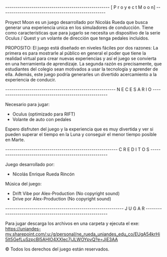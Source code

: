 ----------------------------------------------------  [ P r o y e c t      M o o n] ----------------------------------------------------

Proyect Moon es un juego desarrollado por Nicolás Rueda que busca generar una experiencia unica en los simuladores de conducción.
Tiene como características que para jugarlo se necesita un dispositivo de la serie Oculus / Quest y un volante de dirección que tenga pedales incluidos.

PROPOSITO: El juego está diseñado en niveles fáciles por dos razones:
La primera es para mostrarle al público en general el poder que tiene la realidad virtual para crear nuevas experiencias y así el juego se convierta en una herramienta de aprendizaje.
La segunda razón es precisamente, que estudiantes del colegio sean motivados a usar la tecnología y aprender de ella. Además, este juego podría generarles un divertido acercamiento a la experiencia de conducir.

------------------------------------------------------- N E C E S A R I O -------------------------------------------------------

Necesario para jugar:
- Oculus (optimizado para RIFT)
- Volante de auto con pedales

Espero disfruten del juego y la experiencia que es muy divertida y ver si pueden superar el tiempo en la Luna y conseguir el menor tiempo posible en Marte.

-------------------------------------------------------- C R E D I T O S --------------------------------------------------------

Juego desarrollado por:
- Nicolás Enrique Rueda Rincón

Música del juego:     
- Drift Vibe por Alex-Production (No copyright sound)
- Drive por Alex-Production (No copyright sound)

----------------------------------------------------------- J U G A R -----------------------------------------------------------

Para jugar descarga los archivos en una carpeta y ejecuta el exe:
https://uniandes-my.sharepoint.com/:u:/g/personal/ne_rueda_uniandes_edu_co/EUgA54krHi5It5GefLuSzpcBl5AHIO4XXIec7jJLWOYpvQ?e=JjE3AA

© Todos los derechos del juego están reservados. 
